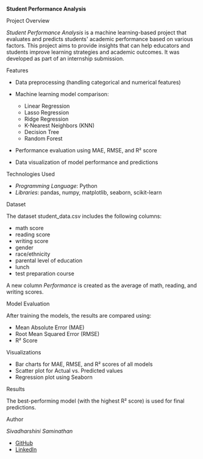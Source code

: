 **Student Performance Analysis**

Project Overview

*Student Performance Analysis* is a machine learning-based project that evaluates and predicts students' academic performance based on various factors. This project aims to provide insights that can help educators and students improve learning strategies and academic outcomes. It was developed as part of an internship submission.

Features

* Data preprocessing (handling categorical and numerical features)
* Machine learning model comparison:

  * Linear Regression
  * Lasso Regression
  * Ridge Regression
  * K-Nearest Neighbors (KNN)
  * Decision Tree
  * Random Forest
* Performance evaluation using MAE, RMSE, and R² score
* Data visualization of model performance and predictions

Technologies Used

* *Programming Language*: Python
* *Libraries*: pandas, numpy, matplotlib, seaborn, scikit-learn

Dataset

The dataset student_data.csv includes the following columns:

* math score
* reading score
* writing score
* gender
* race/ethnicity
* parental level of education
* lunch
* test preparation course

A new column *Performance* is created as the average of math, reading, and writing scores.

Model Evaluation

After training the models, the results are compared using:

* Mean Absolute Error (MAE)
* Root Mean Squared Error (RMSE)
* R² Score

Visualizations

* Bar charts for MAE, RMSE, and R² scores of all models
* Scatter plot for Actual vs. Predicted values
* Regression plot using Seaborn

Results

The best-performing model (with the highest R² score) is used for final predictions.

Author

*Sivadharshini Saminathan*

* [GitHub](https://github.com/Sivadharshini04)
* [LinkedIn](https://www.linkedin.com/in/sivadharshini-s-31128b258)
